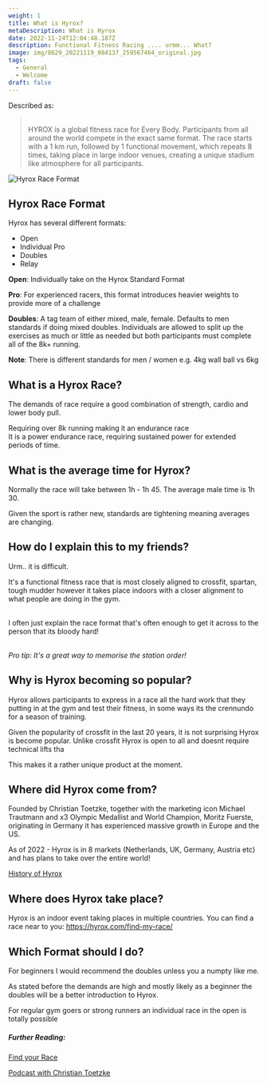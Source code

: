 ```yaml
---
weight: 1
title: What is Hyrox?
metaDescription: What is Hyrox
date: 2022-11-24T12:04:48.187Z
description: Functional Fitness Racing .... urmm... What?
image: img/8629_20221119_084137_259567464_original.jpg
tags:
  - General
  - Welcome
draft: false
---
```

D﻿escribed as:

> \
> HYROX is a global fitness race for Every Body. Participants from all around the world compete in the exact same format. The race starts with a 1 km run, followed by 1 functional movement, which repeats 8 times, taking place in large indoor venues, creating a unique stadium like atmosphere for all participants.

![Hyrox Race Format](img/hyrox-competition.webp)

## H﻿yrox Race Format

H﻿yrox has several different formats:

* O﻿pen
* I﻿ndividual Pro
* D﻿oubles
* R﻿elay

**O﻿pen**:  Individually take on the Hyrox Standard Format

**P﻿ro**: For experienced racers, this format introduces heavier weights to provide more of a challenge

**D﻿oubles**: A tag team of either mixed, male, female. Defaults to men standards if doing mixed doubles. Individuals are allowed to split up the exercises as much or little as needed but both participants must complete all of the 8k+ running.

**N﻿ote**: There is different standards for men / women e.g. 4kg wall ball vs 6kg

## W﻿hat is a Hyrox Race?

T﻿he demands of race require a good combination of strength, cardio and lower body pull.

Requiring over 8k running making it an endurance race \
I﻿t is a power endurance race, requiring sustained power for extended periods of time.

## W﻿hat is the average time for Hyrox?

N﻿ormally the race will take between 1h - 1h 45. The average male time is 1h 30.

G﻿iven the sport is rather new, standards are tightening meaning averages are changing.

## H﻿ow do I explain this to my friends?

U﻿rm.. it is difficult. 

I﻿t's a functional fitness race that is most closely aligned to crossfit, spartan, tough mudder however it takes place indoors with a closer alignment to what people are doing in the gym.

\
I﻿ often just explain the race format that's often enough to get it across to the person that its bloody hard! 

\
*P﻿ro tip: It's a great way to memorise the station order!*

## W﻿hy is Hyrox becoming so popular?

H﻿yrox allows participants to express in a race all the hard work that they putting in at the gym and test their fitness, in some ways its the crennundo for a season of training.

G﻿iven the popularity of crossfit in the last 20 years, it is not surprising Hyrox is become popular. Unlike crossfit Hyrox is open to all and doesnt require technical lifts tha

T﻿his makes it a rather unique product at the moment.

## W﻿here did Hyrox come from?

F﻿ounded by Christian Toetzke, together with the marketing icon Michael Trautmann and x3 Olympic Medallist and World Champion, Moritz Fuerste, originating in Germany it has experienced massive growth in Europe and the US.

As of 2022  - Hyrox is in 8 markets (Netherlands, UK, Germany, Austria etc) and has plans to take over the entire world!

[History of Hyrox](http://localhost:3000/post/the-history-of-hyrox/)

## W﻿here does Hyrox take place?

H﻿yrox is an indoor event taking places in multiple countries. You can find a race near to you: <https://hyrox.com/find-my-race/>

## W﻿hich Format should I do?

For beginners I would recommend the doubles unless you a numpty like me.

As stated before the demands are high and mostly likely as a beginner the doubles will be a better introduction to Hyrox.

For regular gym goers or strong runners an individual race in the open is totally possible

##### Further Reading:

[Find your Race](https://hyrox.com/about-hyrox/)

[Podcast with Christian Toetzke](https://www.youtube.com/watch?v=3leTKmIBG04)